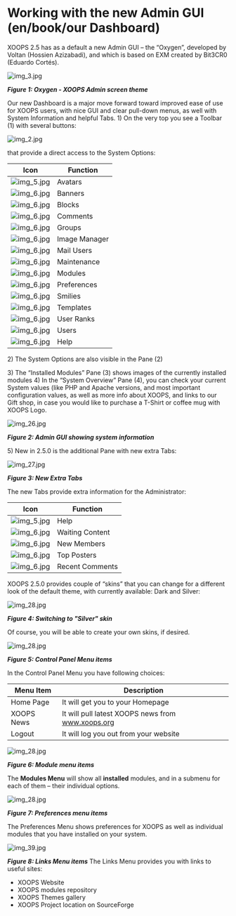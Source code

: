 # Working with the new Admin GUI \(en/book/our Dashboard\)

XOOPS 2.5 has as a default a new Admin GUI – the “Oxygen”, developed by Voltan \(Hossien Azizabadi\), and which is based on EXM created by Bit3CR0 \(Eduardo Cortés\).

![img\_3.jpg](../../.gitbook/assets/img_3.jpg)

_**Figure 1: Oxygen - XOOPS Admin screen theme**_

Our new Dashboard is a major move forward toward improved ease of use for XOOPS users, with nice GUI and clear pull-down menus, as well with System Information and helpful Tabs. 1\) On the very top you see a Toolbar \(1\) with several buttons:

![img\_2.jpg](../../.gitbook/assets/img_4.jpg)

that provide a direct access to the System Options:

| Icon | Function |
| --- | --- |
| ![img\_5.jpg](../../.gitbook/assets/avatar.png) | Avatars |
| ![img\_6.jpg](../../.gitbook/assets/banners.png) | Banners |
| ![img\_6.jpg](../../.gitbook/assets/blocks.png) | Blocks |
| ![img\_6.jpg](../../.gitbook/assets/comments.png) | Comments |
| ![img\_6.jpg](../../.gitbook/assets/groups.png) | Groups |
| ![img\_6.jpg](../../.gitbook/assets/images.png) | Image Manager |
| ![img\_6.jpg](../../.gitbook/assets/mailuser.png) | Mail Users |
| ![img\_6.jpg](../../.gitbook/assets/maintenance.png) | Maintenance |
| ![img\_6.jpg](../../.gitbook/assets/modules.png) | Modules |
| ![img\_6.jpg](../../.gitbook/assets/prefs.png) | Preferences |
| ![img\_6.jpg](../../.gitbook/assets/smilies.png) | Smilies |
| ![img\_6.jpg](../../.gitbook/assets/tpls.png) | Templates |
| ![img\_6.jpg](../../.gitbook/assets/userrank.png) | User Ranks |
| ![img\_6.jpg](../../.gitbook/assets/edituser.png) | Users |
| ![img\_6.jpg](../../.gitbook/assets/help%20%281%29.png) | Help |

2\) The System Options are also visible in the Pane \(2\)

3\) The “Installed Modules” Pane \(3\) shows images of the currently installed modules 4\) In the “System Overview” Pane \(4\), you can check your current System values \(like PHP and Apache versions, and most important configuration values, as well as more info about XOOPS, and links to our Gift shop, in case you would like to purchase a T-Shirt or coffee mug with XOOPS Logo.

![img\_26.jpg](../../.gitbook/assets/img_26.jpg)

_**Figure 2: Admin GUI showing system information**_

5\) New in 2.5.0 is the additional Pane with new extra Tabs:

![img\_27.jpg](../../.gitbook/assets/img_27.jpg)

_**Figure 3: New Extra Tabs**_

The new Tabs provide extra information for the Administrator:

| Icon | Function |
| --- | --- |
| ![img\_5.jpg](../../.gitbook/assets/help.png) | Help |
| ![img\_6.jpg](../../.gitbook/assets/waiting.png) | Waiting Content |
| ![img\_6.jpg](../../.gitbook/assets/edituser%20%281%29.png) | New Members |
| ![img\_6.jpg](../../.gitbook/assets/newuser.png) | Top Posters |
| ![img\_6.jpg](../../.gitbook/assets/comments%20%281%29.png) | Recent Comments |

XOOPS 2.5.0 provides couple of “skins” that you can change for a different look of the default theme, with currently available: Dark and Silver:

![img\_28.jpg](../../.gitbook/assets/img_34.jpg)

_**Figure 4: Switching to "Silver" skin**_

Of course, you will be able to create your own skins, if desired.

![img\_28.jpg](../../.gitbook/assets/img_35.jpg)

_**Figure 5: Control Panel Menu items**_

In the Control Panel Menu you have following choices:

| Menu Item | Description |
| --- | --- |
| Home Page | It will get you to your Homepage |
| XOOPS News | It will pull latest XOOPS news from www.xoops.org |
| Logout | It will log you out from your website |

![img\_28.jpg](../../.gitbook/assets/img_36.jpg)

_**Figure 6: Module menu items**_

The **Modules Menu** will show all **installed** modules, and in a submenu for each of them – their individual options.

![img\_28.jpg](../../.gitbook/assets/img_37.jpg)

_**Figure 7: Preferences menu items**_

The Preferences Menu shows preferences for XOOPS as well as individual modules that you have installed on your system.

![img\_39.jpg](../../.gitbook/assets/img_39.jpg)

_**Figure 8: Links Menu items**_ The Links Menu provides you with links to useful sites:

* XOOPS Website
* XOOPS modules repository
* XOOPS Themes gallery
* XOOPS Project location on SourceForge

